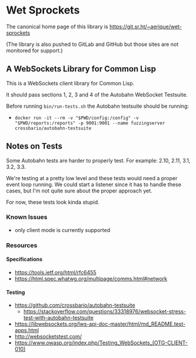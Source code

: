 # Wet Sprockets

The canonical home page of this library is
https://git.sr.ht/~aerique/wet-sprockets

(The library is also pushed to GitLab and GitHub but those sites are not
monitored for support.)

## A WebSockets Library for Common Lisp

This is a WebSockets client library for Common Lisp.

It should pass sections 1, 2, 3 and 4 of the Autobahn WebSocket Testsuite.

Before running `bin/run-tests.sh` the Autobahn testsuite should be running:

- `docker run -it --rm -v "$PWD/config:/config" -v "$PWD/reports:/reports" -p 9001:9001 --name fuzzingserver crossbario/autobahn-testsuite`

## Notes on Tests

Some Autobahn tests are harder to properly test.  For example: 2.10,
2.11, 3.1, 3.2, 3.3.

We're testing at a pretty low level and these tests would need a proper
event loop running.  We could start a listener since it has to handle
these cases, but I'm not quite sure about the proper approach yet.

For now, these tests look kinda stupid.

### Known Issues

- only client mode is currently supported

### Resources

#### Specifications

- https://tools.ietf.org/html/rfc6455
- https://html.spec.whatwg.org/multipage/comms.html#network

#### Testing

- https://github.com/crossbario/autobahn-testsuite
    - https://stackoverflow.com/questions/33318976/websocket-stress-test-with-autobahn-testsuite
- https://libwebsockets.org/lws-api-doc-master/html/md_README.test-apps.html
- http://websocketstest.com/
- https://www.owasp.org/index.php/Testing_WebSockets_(OTG-CLIENT-010)
